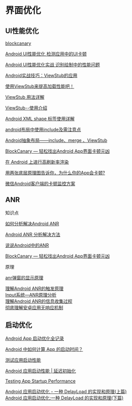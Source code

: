 # 界面优化

## UI性能优化

[blockcanary](https://github.com/markzhai/AndroidPerformanceMonitor)

[Android UI性能优化 检测应用中的UI卡顿](https://blog.csdn.net/lmj623565791/article/details/58626355)

[Android UI性能优化实战 识别绘制中的性能问题](https://blog.csdn.net/lmj623565791/article/details/45556391/)

[Android实战技巧：ViewStub的应用](https://blog.csdn.net/hitlion2008/article/details/6737537)

[使用ViewStub来提高加载性能吧！](https://blog.csdn.net/cx1229/article/details/53505903)

[ViewStub 用法详解](https://www.jianshu.com/p/5f64bacbd759)

[ViewStub--使用介绍](https://www.jianshu.com/p/175096cd89ac)

[Android XML shape 标签使用详解](https://www.cnblogs.com/popfisher/p/6238119.html)

[android布局中使用include及需注意点](https://blog.csdn.net/u013524014/article/details/52240277)

[Android抽象布局——include、merge 、ViewStub](https://blog.csdn.net/xyz_lmn/article/details/14524567)

[BlockCanary — 轻松找出Android App界面卡顿元凶](http://blog.zhaiyifan.cn/2016/01/16/BlockCanaryTransparentPerformanceMonitor/)

[​在 Android 上进行高刷新率渲染](https://zhuanlan.zhihu.com/p/142212769)

[用两张底层原理图告诉你，为什么你的App会卡顿?](https://mp.weixin.qq.com/s/MuVs0ETetnIs8jZwVxBhkA)

[微信Android客户端的卡顿监控方案](https://mp.weixin.qq.com/s/3dubi2GVW_rVFZZztCpsKg)

## ANR

知识点

[如何分析解决Android ANR](https://blog.csdn.net/dadoneo/article/details/8270107)

[Android ANR 分析解决方法](https://www.cnblogs.com/purediy/p/3225060.html)

[说说Android中的ANR](https://droidyue.com/blog/2015/07/18/anr-in-android/)

[BlockCanary — 轻松找出Android App界面卡顿元凶](http://blog.zhaiyifan.cn/2016/01/16/BlockCanaryTransparentPerformanceMonitor/)

原理

[anr弹窗的显示原理](https://mp.weixin.qq.com/s/mFR7TV69LLQxsg40N_25ZQ)

[理解Android ANR的触发原理](http://gityuan.com/2016/07/02/android-anr/)  
[Input系统—ANR原理分析](http://gityuan.com/2017/01/01/input-anr/)  
[理解Android ANR的信息收集过程](http://gityuan.com/2016/12/02/app-not-response/)  
[彻底理解安卓应用无响应机制](http://gityuan.com/2019/04/06/android-anr/)

## 启动优化

[Android App 启动优化全记录](https://www.androidperformance.com/2019/11/18/Android-App-Lunch-Optimize/?hmsr=toutiao.io&utm_medium=toutiao.io&utm_source=toutiao.io)

[Android 中如何计算 App 的启动时间？](https://www.androidperformance.com/2015/12/31/How-to-calculation-android-app-lunch-time/)

[测试应用启动性能](https://mp.weixin.qq.com/s/Yy8rJnOjH7QfyFAIIe7QHg)

[Android 应用启动性能 \| 延迟初始化](https://mp.weixin.qq.com/s/DKhjG9t_OY-n5whBS3QeKw)

[Testing App Startup Performance](https://medium.com/androiddevelopers/testing-app-startup-performance-36169c27ee55
)

[Android 应用启动优化 - 一种 DelayLoad 的实现和原理\(上篇\)](https://www.androidperformance.com/2015/11/18/Android-app-lunch-optimize-delay-load/#1-%E4%BC%98%E5%8C%96%E5%90%8E%E7%9A%84DelayLoad%E7%9A%84%E5%AE%9E%E7%8E%B0)  
[Android 应用启动优化:一种 DelayLoad 的实现和原理\(下篇\)](https://www.androidperformance.com/2015/12/29/Android%E5%BA%94%E7%94%A8%E5%90%AF%E5%8A%A8%E4%BC%98%E5%8C%96-%E4%B8%80%E7%A7%8DDelayLoad%E7%9A%84%E5%AE%9E%E7%8E%B0%E5%92%8C%E5%8E%9F%E7%90%86-%E4%B8%8B%E7%AF%87/)

